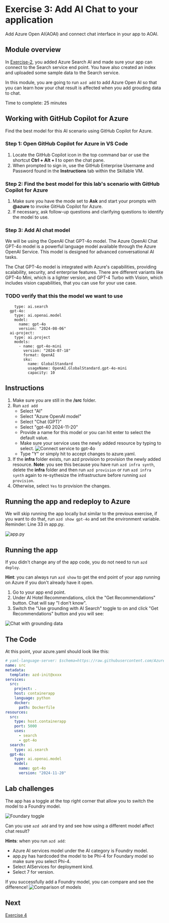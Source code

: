 # Exercise 3: Add AI Chat to your application

Add Azure Open AI(AOAI) and connect chat interface in your app to AOAI.

## Module overview

In [Exercise-2](/Lab-Instructions/Exercise-2.md), you added Azure Search AI and made sure your app can connect to the Search service end point. You have also created an index and uploaded some sample data to the Search service.

In this module, you are going to run `azd add` to add Azure Open AI so that you can learn how your chat result is affected when you add grouding data to chat.

Time to complete: 25 minutes

## Working with GitHub Copilot for Azure

Find the best model for this AI scenario using GitHub Copilot for Azure.

### Step 1: Open GitHub Copilot for Azure in VS Code 
1. Locate the GitHub Copilot icon in the top command bar or use the shortcut **Ctrl + Alt + I** to open the chat pane.
2. When prompted to sign in, use the GitHub Enterprise Username and Password found in the **Instructions** tab within the Skillable VM.

### Step 2: Find the best model for this lab's scenario with GitHub Copilot for Azure
1. Make sure you have the mode set to **Ask** and start your prompts with **@azure** to invoke GitHub Copilot for Azure.
2. If necessary, ask follow-up questions and clarifying questions to identify the model to use.

### Step 3: Add AI chat model
We will be using the OpenAI Chat GPT-4o model. The Azure OpenAI Chat GPT-4o model is a powerful language model available through the Azure OpenAI Service. This model is designed for advanced conversational AI tasks.

The Chat GPT-4o model is integrated with Azure's capabilities, providing scalability, security, and enterprise features. There are different variants like GPT-4o Mini, which is a lighter version, and GPT-4 Turbo with Vision, which includes vision capabilities, that you can use for your use case.

### TODO verify that this the model we want to use
```
    type: ai.search
  gpt-4o:
    type: ai.openai.model
    model:
      name: gpt-4o
      version: "2024-08-06"
  ai-project:
    type: ai.project
    models:
      - name: gpt-4o-mini
        version: "2024-07-18"
        format: OpenAI
        sku:
          name: GlobalStandard
          usageName: OpenAI.GlobalStandard.gpt-4o-mini
          capacity: 10
```
## Instructions

1. Make sure you are still in the **/src** folder.
1. Run `azd add`
    * Select "AI"
    * Select "Azure OpenAI model"
    * Select "Chat (GPT)"
    * Select "gpt-40 2024-11-20"
    * Provide a name for this model or you can hit enter to select the default value.
    * Make sure your service uses the newly added resource by typing <space> to select.
    ![Connect service to gpt-4o](/Lab-Instructions/Images/3.ConnectServicetoAOAI.png)
    * Type "Y" or simply hit <enter> to accept changes to azure.yaml.
1. If the **infra** folder exists, run azd provision to provision the newly added resource. **Note**: you see this because you have run `azd infra synth`, delete the **infra** folder and then run `azd provision` or run `azd infra synth` again to re-sythesize the infrastructure before running `azd provision`.
1. Otherwise, select `Yes` to provision the changes.

## Running the app and redeploy to Azure

We will skip running the app locally but similar to the previous exercise, if you want to do that, run `azd show gpt-4o` and set the environment variable. Reminder: Line 33 in app.py.

![app.py](/Lab-Instructions/Images/3.appcode.png)

## Running the app
If you didn't change any of the app code, you do not need to run `azd deploy`. 

**Hint**: you can always run `azd show` to get the end point of your app running on Azure if you don't already have it open.

1. Go to your app end point.
2. Under AI Hotel Recommendations, click the "Get Recommendations" button. Chat will say "I don't know".
3. Switch the "Use grounding with AI Search" toggle to on and click "Get Recommendations" button and you will see:

![Chat with grounding data](/Lab-Instructions/Images/3.chat-grounding.png)

## The Code

At this point, your azure.yaml should look like this:

``` yaml
# yaml-language-server: $schema=https://raw.githubusercontent.com/Azure/azure-dev/main/schemas/alpha/azure.yaml.json
name: src
metadata:
  template: azd-init@xxxx
services:
  src:
    project: .
    host: containerapp
    language: python
    docker:
      path: Dockerfile
resources:
  src:
    type: host.containerapp
    port: 5000
    uses:
      - search
      - gpt-4o
  search:
    type: ai.search
  gpt-4o:
    type: ai.openai.model
    model:
      name: gpt-4o
      version: "2024-11-20"
```

## Lab challenges

The app has a toggle at the top right corner that allow you to switch the model to a Foundry model. 

![Foundary toggle](/Lab-Instructions/Images/3.foundrytoggle.png)

Can you use `azd add` and try and see how using a different model affect chat result? 

**Hints**: when you run `azd add`:
* Azure AI services model under the AI category is Foundry model. 
* app.py has hardcoded the model to be Phi-4 for Foundary model so make sure you select Phi-4.
* Select AIServices for deployment kind.
* Select 7 for version.

If you successfully add a Foundry model, you can compare and see the difference!
![Comparison of models](/Lab-Instructions/Images/3.Comparision.png)

## Next
[Exercise 4](/Lab-Instructions/Exercise-4.md)
